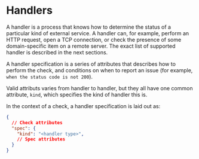 # Handlers

A handler is a process that knows how to determine the status of a particular kind of external service. A handler can, for example, perform an HTTP request, open a TCP connection, or check the presence of some domain-specific item on a remote server. The exact list of supported handler is described in the next sections.

A handler specification is a series of attributes that describes how to perform the check, and conditions on when to report an issue (for example, `when the status code is not 200`).

Valid attributs varies from handler to handler, but they all have one common attribute, `kind`, which specifies the kind of handler this is.

In the context of a check, a handler specification is laid out as:

```json
{
  // Check attributes
  "spec": {
    "kind": "<handler type>",
    // Spec attributes
  }
}
```
